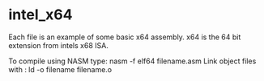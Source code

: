 # intel_x64

Each file is an example of some basic x64 assembly. x64 is the 64 bit extension from intels x68 ISA.

To compile using NASM type: nasm -f elf64 filename.asm
Link object files with    : ld -o filename filename.o
